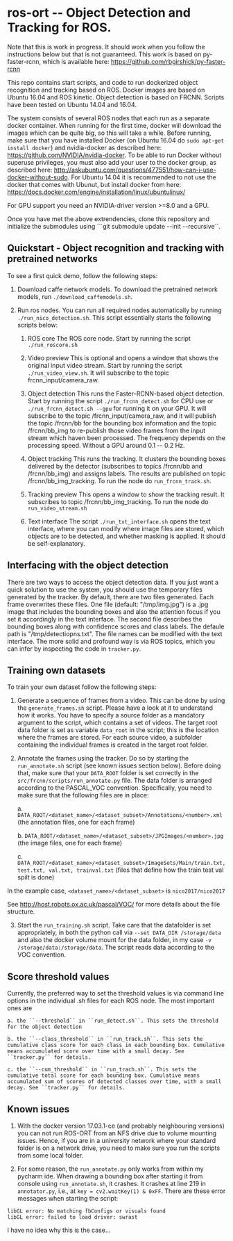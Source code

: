 # ros-ort -- Object Detection and Tracking for ROS.

Note that this is work in progress. It should work when you follow the instructions below but that is not guaranteed. This work is based on py-faster-rcnn, which is available here: https://github.com/rbgirshick/py-faster-rcnn

This repo contains start scripts, and code to run dockerized object recognition and tracking based on ROS. Docker images are based on Ubuntu 16.04 and ROS kinetic. Object detection is based on FRCNN. Scripts have been tested on Ubuntu 14.04 and 16.04.

The system consists of several ROS nodes that each run as a separate docker container. When running for the first time, docker will download the images which can be quite big, so this will take a while. Before running, make sure that you have installed Docker (on Ubuntu 16.04 do ```sudo apt-get install docker```) and nvidia-docker as described here: https://github.com/NVIDIA/nvidia-docker. To be able to run Docker without superuse privileges, you must also add your user to the docker group, as described here: http://askubuntu.com/questions/477551/how-can-i-use-docker-without-sudo. For Ubuntu 14.04 it is recommended to not use the docker that comes with Ubunut, but install docker from here: https://docs.docker.com/engine/installation/linux/ubuntulinux/

For GPU support you need an NVIDIA-driver version >=8.0 and a GPU.

Once you have met the above extrendencies, clone this repository and initialize the submodules using ```git submodule update --init --recursive``. 

## Quickstart - Object recognition and tracking with pretrained networks

To see a first quick demo, follow the following steps:

1. Download caffe network models. 
	To download the pretrained network models, run ```./download_caffemodels.sh```.

2. Run ros nodes. You can run all required nodes automatically by running ```./run_nico_detection.sh```. This script essentially starts the following scripts below:

	1. ROS core
		The ROS core node. Start by running the script ```./run_roscore.sh```

	2. Video preview
		This is optional and opens a window that shows the original input video stream. Start by running the script ```./run_video_view.sh```. It will subscribe to the topic frcnn_input/camera_raw. 
		
	3. Object detection
		This runs the Faster-RCNN-based object detection. Start by running the script ```./run_frcnn_detect.sh``` for CPU use or ```./run_frcnn_detect.sh --gpu``` for running it on your GPU. It will subscribe to the topic /frcnn_input/camera_raw, and it will publish the topic /frcnn/bb for the bounding box information and the topic /frcnn/bb_img to re-publish those video frames from the input stream which haven been processed. The frequency depends on the processing speed. Without a GPU around 0.1 -- 0.2 Hz.
		
	4. Object tracking
		This runs the tracking. It clusters the bounding boxes delivered by the detector (subscribes to topics /frcnn/bb and /frcnn/bb_img) and assigns labels. The results are published on topic /frcnn/bb_img_tracking. 
		To run the node do ```run_frcnn_track.sh```.
		
	5. Tracking preview
		This opens a window to show the tracking result. It subscribes to topic /frcnn/bb_img_tracking. To run the node do ```run_video_stream.sh```

	6. Text interface
		The script ```./run_txt_interface.sh```  opens the text interface, where you can modify where image files are stored, which objects are to be detected, and whether masking is applied. It should be self-explanatory. 

## Interfacing with the object detection 

There are two ways to access the object detection data. If you just want a quick solution to use the system, you should use the temporary files generated by the tracker. By default, there are two files generated. Each frame overwrites these files. One file (default: "/tmp/img.jpg") is a .jpg image that includes the bounding boxes and also the attention focus if you set it accordingly in the text interface. The second file describes the bounding boxes along with confidence scores and class labels. The defaule path is "/tmp/detectiopns.txt". The file names can be modified with the text interface. The more solid and profound way is via ROS topics, which you can infer by inspecting the code in `tracker.py`. 
		
## Training own datasets

To train your own dataset follow the following steps:

1. Generate a sequence of frames from a video. This can be done by using the ``generate_frames.sh`` script. Please have a look at it to understand how it works. You have to specify a source folder as a mandatory argument to the script, which contains a set of videos. The target root data folder is set as variable `data_root` in the script; this is the location where the frames are stored. For each source video, a subfolder containing the individual frames is created in the target root folder. 

2. Annotate the frames using the tracker. Do so by starting the `run_annotate.sh` script (see known issues section below). Before doing that, make sure that your `DATA_ROOT` folder is set correctly in the `src/frcnn/scripts/run_annotate.py` file. The data folder is arranged according to the PASCAL_VOC convention. Specifically, you need to make sure that the following files are in place: 
	
	a. ``DATA_ROOT/<dataset_name>/<dataset_subset>/Annotations/<number>.xml`` (the annotation files, one for each frame)

	b. ``DATA_ROOT/<dataset_name>/<dataset_subset>/JPGImages/<number>.jpg`` (the image files, one for each frame)

	c. ``DATA_ROOT/<dataset_name>/<dataset_subset>/ImageSets/Main/train.txt, test.txt, val.txt, trainval.txt`` (files that define how the train test val spilt is done)

In the example case, ``<dataset_name>/<dataset_subset>`` is ``nico2017/nico2017``

See http://host.robots.ox.ac.uk/pascal/VOC/ for more details about the file structure.

3. Start the `run_training.sh` script. Take care that the datafolder is set appropriately, in both the python call via ``--set DATA_DIR /storage/data`` and also the docker volume mount for the data folder, in my case ``-v /storage/data:/storage/data``. The script reads data according to the VOC convention. 

## Score threshold values

Currently, the preferred way to set the threshold values is via command line options in the individual .sh files for each ROS node. The most important ones are 
	
	a. the ``--threshold`` in ``run_detect.sh``. This sets the threshold for the object detection

	b. the ``--class_threshold`` in ``run_track.sh``. This sets the cumulative class score for each class in each bounding box. Cumulative means accumulated score over time with a small decay. See ``tracker.py`` for details. 

	c. the ``--cum_threshold`` in ``run_trach.sh``. This sets the cumulative total score for each bounding box. Cumulative means accumulated sum of scores of detected classes over time, with a small decay. See ``tracker.py`` for details. 


## Known issues

1. With the docker version 17.03.1-ce (and probably neighbouring versions) you can not run ROS-ORT from an NFS drive due to volume mounting issues. Hence, if you are in a university network where your standard folder is on a network drive, you need to make sure you run the scripts from some local folder. 

2. For some reason, the `run_annotate.py` only works from within my pycharm ide. When drawing a bounding box after starting it from console using `run_annotate.sh`, it crashes. It crashes at line 219 in `annotator.py`, i.e., at `key = cv2.waitKey(1) & 0xFF`. There are these error messages when starting the script:
```
libGL error: No matching fbConfigs or visuals found
libGL error: failed to load driver: swrast
```

I have no idea why this is the case...





